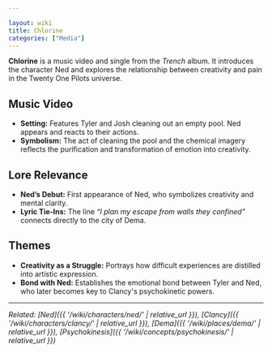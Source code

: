 ```yaml
---

layout: wiki
title: Chlorine
categories: ["Media"]
---
```


**Chlorine** is a music video and single from the *Trench* album. It introduces the character Ned and explores the relationship between creativity and pain in the Twenty One Pilots universe.

## <span class="tape-accent-yellow">Music Video</span>

* **Setting:** Features Tyler and Josh cleaning out an empty pool. Ned appears and reacts to their actions.
* **Symbolism:** The act of cleaning the pool and the chemical imagery reflects the purification and transformation of emotion into creativity.

## <span class="tape-accent-red">Lore Relevance</span>

* **Ned’s Debut:** First appearance of Ned, who symbolizes creativity and mental clarity.
* **Lyric Tie-Ins:** The line *“I plan my escape from walls they confined”* connects directly to the city of Dema.

## <span class="tape-accent-yellow">Themes</span>

* **Creativity as a Struggle:** Portrays how difficult experiences are distilled into artistic expression.
* **Bond with Ned:** Establishes the emotional bond between Tyler and Ned, who later becomes key to Clancy's psychokinetic powers.

---

*Related: [Ned]({{ '/wiki/characters/ned/' | relative_url }}), [Clancy]({{ '/wiki/characters/clancy/' | relative_url }}), [Dema]({{ '/wiki/places/dema/' | relative_url }}), [Psychokinesis]({{ '/wiki/concepts/psychokinesis/' | relative_url }})*